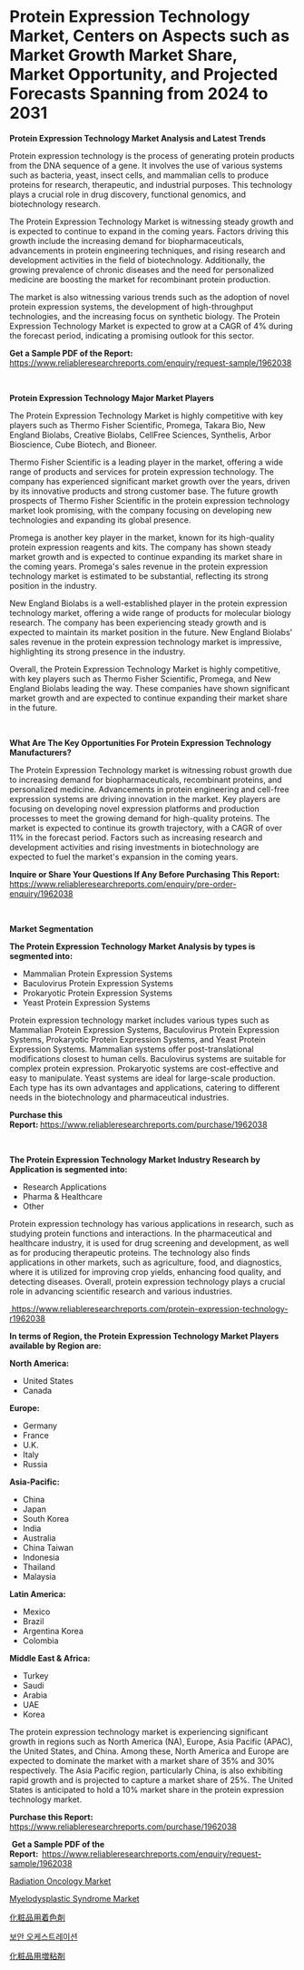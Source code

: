 <p><h1>Protein Expression Technology Market, Centers on Aspects such as Market Growth Market Share, Market Opportunity, and Projected Forecasts Spanning from 2024 to 2031</h1></p><p><strong>Protein Expression Technology Market Analysis and Latest Trends</strong></p>
<p><p>Protein expression technology is the process of generating protein products from the DNA sequence of a gene. It involves the use of various systems such as bacteria, yeast, insect cells, and mammalian cells to produce proteins for research, therapeutic, and industrial purposes. This technology plays a crucial role in drug discovery, functional genomics, and biotechnology research.</p><p>The Protein Expression Technology Market is witnessing steady growth and is expected to continue to expand in the coming years. Factors driving this growth include the increasing demand for biopharmaceuticals, advancements in protein engineering techniques, and rising research and development activities in the field of biotechnology. Additionally, the growing prevalence of chronic diseases and the need for personalized medicine are boosting the market for recombinant protein production.</p><p>The market is also witnessing various trends such as the adoption of novel protein expression systems, the development of high-throughput technologies, and the increasing focus on synthetic biology. The Protein Expression Technology Market is expected to grow at a CAGR of 4% during the forecast period, indicating a promising outlook for this sector.</p></p>
<p><strong>Get a Sample PDF of the Report:&nbsp;</strong> <a href="https://www.reliableresearchreports.com/enquiry/request-sample/1962038">https://www.reliableresearchreports.com/enquiry/request-sample/1962038</a></p>
<p>&nbsp;</p>
<p><strong>Protein Expression Technology Major Market Players</strong></p>
<p><p>The Protein Expression Technology Market is highly competitive with key players such as Thermo Fisher Scientific, Promega, Takara Bio, New England Biolabs, Creative Biolabs, CellFree Sciences, Synthelis, Arbor Bioscience, Cube Biotech, and Bioneer. </p><p>Thermo Fisher Scientific is a leading player in the market, offering a wide range of products and services for protein expression technology. The company has experienced significant market growth over the years, driven by its innovative products and strong customer base. The future growth prospects of Thermo Fisher Scientific in the protein expression technology market look promising, with the company focusing on developing new technologies and expanding its global presence.</p><p>Promega is another key player in the market, known for its high-quality protein expression reagents and kits. The company has shown steady market growth and is expected to continue expanding its market share in the coming years. Promega's sales revenue in the protein expression technology market is estimated to be substantial, reflecting its strong position in the industry.</p><p>New England Biolabs is a well-established player in the protein expression technology market, offering a wide range of products for molecular biology research. The company has been experiencing steady growth and is expected to maintain its market position in the future. New England Biolabs' sales revenue in the protein expression technology market is impressive, highlighting its strong presence in the industry.</p><p>Overall, the Protein Expression Technology Market is highly competitive, with key players such as Thermo Fisher Scientific, Promega, and New England Biolabs leading the way. These companies have shown significant market growth and are expected to continue expanding their market share in the future.</p></p>
<p>&nbsp;</p>
<p><strong>What Are The Key Opportunities For Protein Expression Technology Manufacturers?</strong></p>
<p><p>The Protein Expression Technology market is witnessing robust growth due to increasing demand for biopharmaceuticals, recombinant proteins, and personalized medicine. Advancements in protein engineering and cell-free expression systems are driving innovation in the market. Key players are focusing on developing novel expression platforms and production processes to meet the growing demand for high-quality proteins. The market is expected to continue its growth trajectory, with a CAGR of over 11% in the forecast period. Factors such as increasing research and development activities and rising investments in biotechnology are expected to fuel the market's expansion in the coming years.</p></p>
<p><strong>Inquire or Share Your Questions If Any Before Purchasing This Report:</strong> <a href="https://www.reliableresearchreports.com/enquiry/pre-order-enquiry/1962038">https://www.reliableresearchreports.com/enquiry/pre-order-enquiry/1962038</a></p>
<p>&nbsp;</p>
<p><strong>Market Segmentation</strong></p>
<p><strong>The Protein Expression Technology Market Analysis by types is segmented into:</strong></p>
<p><ul><li>Mammalian Protein Expression Systems</li><li>Baculovirus Protein Expression Systems</li><li>Prokaryotic Protein Expression Systems</li><li>Yeast Protein Expression Systems</li></ul></p>
<p><p>Protein expression technology market includes various types such as Mammalian Protein Expression Systems, Baculovirus Protein Expression Systems, Prokaryotic Protein Expression Systems, and Yeast Protein Expression Systems. Mammalian systems offer post-translational modifications closest to human cells. Baculovirus systems are suitable for complex protein expression. Prokaryotic systems are cost-effective and easy to manipulate. Yeast systems are ideal for large-scale production. Each type has its own advantages and applications, catering to different needs in the biotechnology and pharmaceutical industries.</p></p>
<p><strong>Purchase this Report:&nbsp;</strong><a href="https://www.reliableresearchreports.com/purchase/1962038">https://www.reliableresearchreports.com/purchase/1962038</a></p>
<p>&nbsp;</p>
<p><strong>The Protein Expression Technology Market Industry Research by Application is segmented into:</strong></p>
<p><ul><li>Research Applications</li><li>Pharma & Healthcare</li><li>Other</li></ul></p>
<p><p>Protein expression technology has various applications in research, such as studying protein functions and interactions. In the pharmaceutical and healthcare industry, it is used for drug screening and development, as well as for producing therapeutic proteins. The technology also finds applications in other markets, such as agriculture, food, and diagnostics, where it is utilized for improving crop yields, enhancing food quality, and detecting diseases. Overall, protein expression technology plays a crucial role in advancing scientific research and various industries.</p></p>
<p><a href="https://www.reliableresearchreports.com/protein-expression-technology-r1962038">&nbsp;https://www.reliableresearchreports.com/protein-expression-technology-r1962038</a></p>
<p><strong>In terms of Region, the Protein Expression Technology Market Players available by Region are:</strong></p>
<p>
    <p> <strong> North America: </strong>
        <ul>
            <li>United States</li>
            <li>Canada</li>
        </ul>
        </p> 
    <p> <strong> Europe: </strong>
        <ul>
            <li>Germany</li>
            <li>France</li>
            <li>U.K.</li>
            <li>Italy</li>
            <li>Russia</li>
        </ul>
        </p> 
    <p> <strong> Asia-Pacific: </strong>
        <ul>
            <li>China</li>
            <li>Japan</li>
            <li>South Korea</li>
            <li>India</li>
            <li>Australia</li>
            <li>China Taiwan</li>
            <li>Indonesia</li>
            <li>Thailand</li>
            <li>Malaysia</li>
        </ul>
        </p> 
    <p> <strong> Latin America: </strong>
        <ul>
            <li>Mexico</li>
            <li>Brazil</li>
            <li>Argentina Korea</li>
            <li>Colombia</li>
        </ul>
        </p> 
    <p> <strong> Middle East & Africa: </strong>
        <ul>
            <li>Turkey</li>
            <li>Saudi</li>
            <li>Arabia</li>
            <li>UAE</li>
            <li>Korea</li>
        </ul>
    </p>
    </p>
<p><p>The protein expression technology market is experiencing significant growth in regions such as North America (NA), Europe, Asia Pacific (APAC), the United States, and China. Among these, North America and Europe are expected to dominate the market with a market share of 35% and 30% respectively. The Asia Pacific region, particularly China, is also exhibiting rapid growth and is projected to capture a market share of 25%. The United States is anticipated to hold a 10% market share in the protein expression technology market.</p></p>
<p><strong>Purchase this Report: </strong><a href="https://www.reliableresearchreports.com/purchase/1962038">https://www.reliableresearchreports.com/purchase/1962038</a></p>
<p>&nbsp;<strong>Get a Sample PDF of the Report:&nbsp;&nbsp;</strong><a href="https://www.reliableresearchreports.com/enquiry/request-sample/1962038">https://www.reliableresearchreports.com/enquiry/request-sample/1962038</a></p>
<p><strong></strong></p>
<p><p><a href="https://github.com/sonuprakash1/Market-Research-Report-List-2/blob/main/radiation-oncology-market.md">Radiation Oncology Market</a></p><p><a href="https://github.com/Whitneyboyettebo9kiw7yr13/Market-Research-Report-List-2/blob/main/myelodysplastic-syndrome-market.md">Myelodysplastic Syndrome Market</a></p><p><a href="https://github.com/ReyesKohler20231/Market-Research-Report-List-1/blob/main/983481846425.md">化粧品用着色剤</a></p><p><a href="https://github.com/Elenrrera7685/Market-Research-Report-List-1/blob/main/542128542346.md">보안 오케스트레이션</a></p><p><a href="https://github.com/adcxff01450218/Market-Research-Report-List-2/blob/main/220558646424.md">化粧品用増粘剤</a></p></p>
